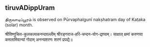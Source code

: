 ## tiruvADippUram

திருவாடிப்பூரம் is observed on Pūrvaphalgunī nakṣhatram day of Kaṭaka (solar) month.



श्रीविष्णुचित्त-कुलकल्पकनन्दवल्लीम्
श्रीरङ्गराज-हरि-चन्दन-योग-द्र्श्याम्।
साक्षात् क्षमां करुणया कमलामिवान्यां
गोदाम् अनन्यशरणः शरणं प्रपद्ये॥

